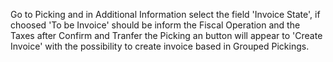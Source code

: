 Go to Picking and in Additional Information select the field 'Invoice
State', if choosed 'To be Invoice' should be inform the Fiscal Operation
and the Taxes after Confirm and Tranfer the Picking an button will
appear to 'Create Invoice' with the possibility to create invoice based
in Grouped Pickings.
